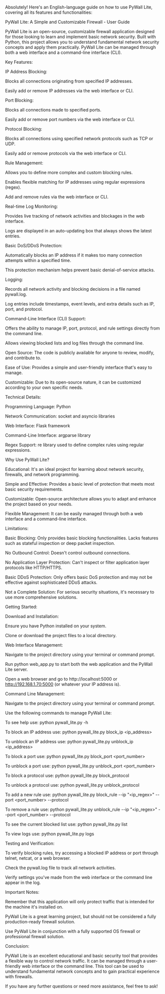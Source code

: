 Absolutely! Here's an English-language guide on how to use PyWall Lite, covering all its features and functionalities:

PyWall Lite: A Simple and Customizable Firewall - User Guide

PyWall Lite is an open-source, customizable firewall application designed for those looking to learn and implement basic network security. Built with Python, this project allows you to understand fundamental network security concepts and apply them practically. PyWall Lite can be managed through both a web interface and a command-line interface (CLI).

Key Features:

IP Address Blocking:

Blocks all connections originating from specified IP addresses.

Easily add or remove IP addresses via the web interface or CLI.

Port Blocking:

Blocks all connections made to specified ports.

Easily add or remove port numbers via the web interface or CLI.

Protocol Blocking:

Blocks all connections using specified network protocols such as TCP or UDP.

Easily add or remove protocols via the web interface or CLI.

Rule Management:

Allows you to define more complex and custom blocking rules.

Enables flexible matching for IP addresses using regular expressions (regex).

Add and remove rules via the web interface or CLI.

Real-time Log Monitoring:

Provides live tracking of network activities and blockages in the web interface.

Logs are displayed in an auto-updating box that always shows the latest entries.

Basic DoS/DDoS Protection:

Automatically blocks an IP address if it makes too many connection attempts within a specified time.

This protection mechanism helps prevent basic denial-of-service attacks.

Logging:

Records all network activity and blocking decisions in a file named pywall.log.

Log entries include timestamps, event levels, and extra details such as IP, port, and protocol.

Command-Line Interface (CLI) Support:

Offers the ability to manage IP, port, protocol, and rule settings directly from the command line.

Allows viewing blocked lists and log files through the command line.

Open Source: The code is publicly available for anyone to review, modify, and contribute to.

Ease of Use: Provides a simple and user-friendly interface that's easy to manage.

Customizable: Due to its open-source nature, it can be customized according to your own specific needs.

Technical Details:

Programming Language: Python

Network Communication: socket and asyncio libraries

Web Interface: Flask framework

Command-Line Interface: argparse library

Regex Support: re library used to define complex rules using regular expressions.

Why Use PyWall Lite?

Educational: It's an ideal project for learning about network security, firewalls, and network programming.

Simple and Effective: Provides a basic level of protection that meets most basic security requirements.

Customizable: Open-source architecture allows you to adapt and enhance the project based on your needs.

Flexible Management: It can be easily managed through both a web interface and a command-line interface.

Limitations:

Basic Blocking: Only provides basic blocking functionalities. Lacks features such as stateful inspection or deep packet inspection.

No Outbound Control: Doesn't control outbound connections.

No Application Layer Protection: Can't inspect or filter application layer protocols like HTTP/HTTPS.

Basic DDoS Protection: Only offers basic DoS protection and may not be effective against sophisticated DDoS attacks.

Not a Complete Solution: For serious security situations, it's necessary to use more comprehensive solutions.

Getting Started:

Download and Installation:

Ensure you have Python installed on your system.

Clone or download the project files to a local directory.

Web Interface Management:

Navigate to the project directory using your terminal or command prompt.

Run python web_app.py to start both the web application and the PyWall Lite server.

Open a web browser and go to http://localhost:5000 or http://192.168.1.70:5000 (or whatever your IP address is).

Command Line Management:

Navigate to the project directory using your terminal or command prompt.

Use the following commands to manage PyWall Lite:

To see help use: python pywall_lite.py -h

To block an IP address use: python pywall_lite.py block_ip <ip_address>

To unblock an IP address use: python pywall_lite.py unblock_ip <ip_address>

To block a port use: python pywall_lite.py block_port <port_number>

To unblock a port use: python pywall_lite.py unblock_port <port_number>

To block a protocol use: python pywall_lite.py block_protocol <protocol>

To unblock a protocol use: python pywall_lite.py unblock_protocol <protocol>

To add a new rule use: python pywall_lite.py block_rule --ip "<ip_regex>" --port <port_number> --protocol <protocol>

To remove a rule use: python pywall_lite.py unblock_rule --ip "<ip_regex>" --port <port_number> --protocol <protocol>

To see the current blocked list use: python pywall_lite.py list

To view logs use: python pywall_lite.py logs

Testing and Verification:

To verify blocking rules, try accessing a blocked IP address or port through telnet, netcat, or a web browser.

Check the pywall.log file to track all network activities.

Verify settings you've made from the web interface or the command line appear in the log.

Important Notes:

Remember that this application will only protect traffic that is intended for the machine it's installed on.

PyWall Lite is a great learning project, but should not be considered a fully production-ready firewall solution.

Use PyWall Lite in conjunction with a fully supported OS firewall or professional firewall solution.

Conclusion:

PyWall Lite is an excellent educational and basic security tool that provides a flexible way to control network traffic. It can be managed through a user-friendly web interface or the command line. This tool can be used to understand fundamental network concepts and to gain practical experience with firewalls.

If you have any further questions or need more assistance, feel free to ask!
